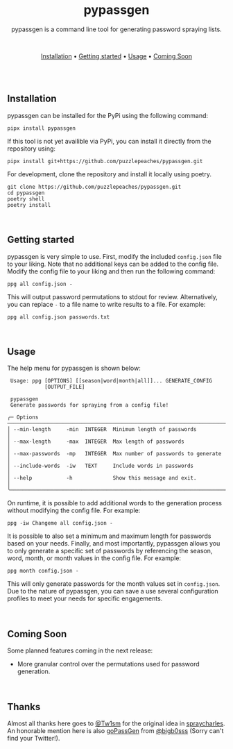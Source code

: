<div align="center">

# pypassgen

pypassgen is a command line tool for generating password spraying lists.

<br>

[Installation](#installation) •
[Getting started](#getting-started) •
[Usage](#usage) •
[Coming Soon](#coming-soon)

</div><br>

</div>
<br>

## Installation

pypassgen can be installed for the PyPi using the following command:

```
pipx install pypassgen
```

If this tool is not yet availible via PyPi, you can install it directly from the repository using:

```
pipx install git+https://github.com/puzzlepeaches/pypassgen.git
```

For development, clone the repository and install it locally using poetry.

```
git clone https://github.com/puzzlepeaches/pypassgen.git
cd pypassgen
poetry shell
poetry install
```

<br>

## Getting started

pypassgen is very simple to use. First, modify the included `config.json` file to your liking. Note that no additional keys can be added to the config file. Modify the config file to your liking and then run the following command:

```
ppg all config.json -
```

This will output password permutations to stdout for review. Alternatively, you can replace `-` to a file name to write results to a file. For example:

```
ppg all config.json passwords.txt
```

<br>

## Usage

The help menu for pypassgen is shown below:

```
 Usage: ppg [OPTIONS] [[season|word|month|all]]... GENERATE_CONFIG
            [OUTPUT_FILE]

 pypassgen
 Generate passwords for spraying from a config file!

╭─ Options ─────────────────────────────────────────────────────────────────────────────────────────────────────────────────╮
│ --min-length     -min  INTEGER  Minimum length of passwords                                                               │
│ --max-length     -max  INTEGER  Max length of passwords                                                                   │
│ --max-passwords  -mp   INTEGER  Max number of passwords to generate                                                       │
│ --include-words  -iw   TEXT     Include words in passwords                                                                │
│ --help           -h             Show this message and exit.                                                               │
╰───────────────────────────────────────────────────────────────────────────────────────────────────────────────────────────╯
```

On runtime, it is possible to add additional words to the generation process without modifying the config file. For example:

```
ppg -iw Changeme all config.json -
```

It is possible to also set a minimum and maximum length for passwords based on your needs. Finally, and most importantly, pypassgen allows you to only generate a specific set of passwords by referencing the season, word, month, or month values in the config file. For example:

```
ppg month config.json -
```

This will only generate passwords for the month values set in `config.json`. Due to the nature of pypassgen, you can save a use several configuration profiles to meet your needs for specific engagements.

<br>

## Coming Soon

Some planned features coming in the next release:

- More granular control over the permutations used for password generation.

<br>

## Thanks

Almost all thanks here goes to [@Tw1sm](https://twitter.com/Tw1sm) for the original idea in [spraycharles](https://github.com/Tw1sm/spraycharles). An honorable mention here is also [goPassGen](https://github.com/bigb0sss/goPassGen) from [@bigb0sss](https://github.com/bigb0sss) (Sorry can't find your Twitter!).
